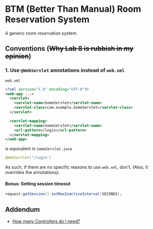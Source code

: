 # BTM (Better Than Manual) Room Reservation System

A generic room reservation system.

## Conventions (~~Why Lab 8 is rubbish in my opinion~~)

### 1. Use `@WebServlet` annotations instead of `web.xml`

`web.xml`

```xml
<?xml version="1.0" encoding="UTF-8"?>
<web-app ...>
  <servlet>
    <servlet-name>SomeServlet</servlet-name>
    <servlet-class>com.example.SomeServlet</servlet-class>
  </servlet>

  <servlet-mapping>
    <servlet-name>SomeServlet</servlet-name>
    <url-pattern>/login</url-pattern>
  </servlet-mapping>
</web-app>
```

is equivalent in `SomeServlet.java`

```java
@WebServlet("/login")
```

As such, if there are no specific reasons to use `web.xml`, don't. (Also, it overrides the annotations).

#### Bonus: Setting session timeout

```java
request.getSession().setMaxInactiveInterval(SECONDS);
```

## Addendum

- [How many Controllers do I need?](https://softwareengineering.stackexchange.com/questions/208114)
